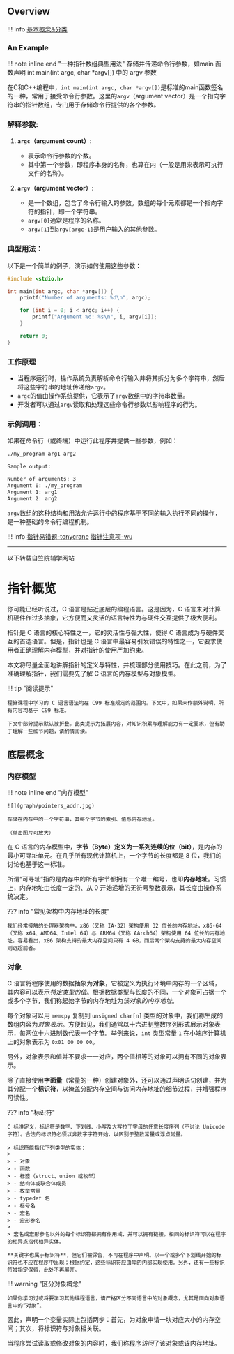## Overview

!!! info
    [基本概念&分类](https://ckc-agc.bowling233.top/programming/common/notes/pointers/)


### An Example

!!! note inline end "一种指针数组典型用法"
    存储并传递命令行参数，如main 函数声明 int main(int argc, char *argv[]) 中的 argv 参数

在C和C++编程中，`int main(int argc, char *argv[])`是标准的main函数签名的一种，常用于接受命令行参数。这里的`argv`（argument vector）是一个指向字符串的指针数组，专门用于存储命令行提供的各个参数。

### 解释参数:

1. **`argc`（argument count）**:
   - 表示命令行参数的个数。
   - 其中第一个参数，即程序本身的名称，也算在内（一般是用来表示可执行文件的名称）。

2. **`argv`（argument vector）**:
   - 是一个数组，包含了命令行输入的参数。数组的每个元素都是一个指向字符的指针，即一个字符串。
   - `argv[0]`通常是程序的名称。
   - `argv[1]`到`argv[argc-1]`是用户输入的其他参数。

### 典型用法：

以下是一个简单的例子，演示如何使用这些参数：

```c
#include <stdio.h>

int main(int argc, char *argv[]) {
    printf("Number of arguments: %d\n", argc);

    for (int i = 0; i < argc; i++) {
        printf("Argument %d: %s\n", i, argv[i]);
    }

    return 0;
}
```

### 工作原理
- 当程序运行时，操作系统负责解析命令行输入并将其拆分为多个字符串，然后将这些字符串的地址传递给`argv`。
- `argc`的值由操作系统提供，它表示了`argv`数组中的字符串数量。
- 开发者可以通过`argv`读取和处理这些命令行参数以影响程序的行为。

### 示例调用：

如果在命令行（或终端）中运行此程序并提供一些参数，例如：

```sh
./my_program arg1 arg2

Sample output:

Number of arguments: 3
Argument 0: ./my_program
Argument 1: arg1
Argument 2: arg2
```

`argv`数组的这种结构和用法允许运行中的程序基于不同的输入执行不同的操作，是一种基础的命令行编程机制。


!!! info
    [指针易错题-tonycrane](https://note.tonycrane.cc/cs/pl/c_cpp/c/)
    [指针注意项-wu](https://wu-wu-u.github.io/Notebooks/cs/pl/c_cpp/C/c/#_4)


---

以下转载自竺院辅学网站

# 指针概览

你可能已经听说过，C 语言是贴近底层的编程语言。这是因为，C 语言未对计算机硬件作过多抽象，它方便而又灵活的语言特性为与硬件交互提供了极大便利。

指针是 C 语言的核心特性之一，它的灵活性与强大性，使得 C 语言成为与硬件交互的首选语言。但是，指针也是 C 语言中最容易引发错误的特性之一，它要求使用者正确理解内存模型，并对指针的使用严加约束。

本文将尽量全面地讲解指针的定义与特性，并梳理部分使用技巧。在此之前，为了准确理解指针，我们需要先了解 C 语言的内存模型与对象模型。

!!! tip "阅读提示"

    程算课程中学习的 C 语言语法均在 C99 标准规定的范围内。下文中，如果未作额外说明，所有内容均基于 C99 标准。

    下文中部分提示默认被折叠。此类提示为拓展内容，对知识积累与理解能力有一定要求，但有助于理解一些细节问题，请酌情阅读。

## 底层概念

### 内存模型

!!! note inline end "内存模型"

    ![](graph/pointers_addr.jpg)

    存储在内存中的一个字符串，其每个字节的索引、值与内存地址。
    
    （单击图片可放大）

在 C 语言的内存模型中，**字节（Byte）**定义为一系列连续的**位（bit）**，是内存的最小可寻址单元。在几乎所有现代计算机上，一个字节的长度都是 8 位，我们的讨论也基于这一标准。

所谓“可寻址”指的是内存中的所有字节都拥有一个唯一编号，也即**内存地址**。习惯上，内存地址由长度一定的、从 0 开始递增的无符号整数表示，其长度由操作系统决定。

??? info "常见架构中内存地址的长度"

    我们经常接触的处理器架构中，x86（又称 IA-32）架构使用 32 位长的内存地址，x86-64（又称 x64、AMD64、Intel 64）与 ARM64（又称 AArch64）架构使用 64 位长的内存地址。容易看出，x86 架构支持的最大内存空间只有 4 GB，而后两个架构支持的最大内存空间则远超前者。

### 对象

C 语言将程序使用的数据抽象为**对象**，它被定义为执行环境中内存的一个区域，其内容可以表示*特定类型的值*。根据数据类型与长度的不同，一个对象可占据一个或多个字节，我们称起始字节的内存地址为*该对象的内存地址*。

每个对象可以用 `memcpy` 复制到 `unsigned char[n]` 类型的对象中，我们称生成的数组内容为*对象表示*。方便起见，我们通常以十六进制整数序列形式展示对象表示，每两位十六进制数代表一个字节。举例来说，`int` 类型常量 `1` 在小端序计算机上的对象表示为 `0x01 00 00 00`。

另外，对象表示和值并不要求一一对应，两个值相等的对象可以拥有不同的对象表示。

除了直接使用**字面量**（常量的一种）创建对象外，还可以通过声明语句创建，并为其分配一个**标识符**，以掩盖分配内存空间与访问内存地址的细节过程，并增强程序可读性。

??? info "标识符"

    C 标准定义，标识符是数字、下划线、小写及大写拉丁字母的任意长度序列（不讨论 Unicode 字符）。合法的标识符必须以非数字字符开始，以区别于整数常量或浮点常量。

    > 标识符能指代下列类型的实体：
    >
    > - 对象
    > - 函数
    > - 标签（struct、union 或枚举）
    > - 结构体或联合体成员
    > - 枚举常量
    > - typedef 名
    > - 标号名
    > - 宏名
    > - 宏形参名
    >
    > 宏名或宏形参名以外的每个标识符都拥有作用域，并可以拥有链接。相同的标识符可以在程序的相异点指代相异实体。

    **关键字也属于标识符**，但它们被保留，不可在程序中声明。以一个或多个下划线开始的标识符也不应在程序中出现；根据约定，这些标识符应由库的内部实现使用。另外，还有一些标识符被指定保留，此处不再展开。

!!! warning "区分对象概念"

    如果你学习过或将要学习其他编程语言，请严格区分不同语言中的对象概念，尤其是面向对象语言中的“对象”。

因此，声明一个变量实际上包括两步：首先，为对象申请一块对应大小的内存空间；其次，将标识符与对象相关联。

当程序尝试读取或修改对象的内容时，我们称程序*访问*了该对象或该内存地址。
